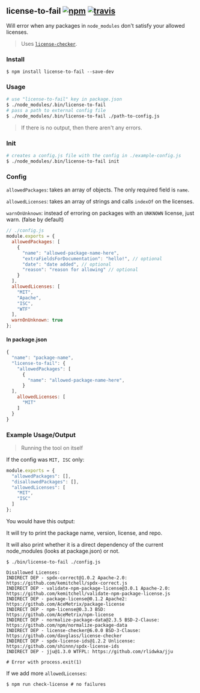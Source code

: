 ## license-to-fail [![npm](https://img.shields.io/npm/v/license-to-fail.svg)](https://www.npmjs.com/package/license-to-fail) [![travis](https://img.shields.io/travis/behance/license-to-fail/master.svg)](https://travis-ci.org/behance/license-to-fail)


Will error when any packages in `node_modules` don't satisfy your allowed licenses.

> Uses [`license-checker`](https://github.com/davglass/license-checker).

### Install

```
$ npm install license-to-fail --save-dev
```

### Usage

```bash
# use "license-to-fail" key in package.json
$ ./node_modules/.bin/license-to-fail
# pass a path to external config file
$ ./node_modules/.bin/license-to-fail ./path-to-config.js
```

> If there is no output, then there aren't any errors.

### Init

```bash
# creates a config.js file with the config in ./example-config.js
$ ./node_modules/.bin/license-to-fail init
```

### Config

`allowedPackages`: takes an array of objects. The only required field is `name`.

`allowedLicenses`: takes an array of strings and calls `indexOf` on the licenses.

`warnOnUnknown`: instead of erroring on packages with an `UNKNOWN` license, just warn. (false by default)

```js
// ./config.js
module.exports = {
  allowedPackages: [
    {
      "name": "allowed-package-name-here",
      "extraFieldsForDocumentation": "hello!", // optional
      "date": "date added", // optional
      "reason": "reason for allowing" // optional
    }
  ],
  allowedLicenses: [
    "MIT",
    "Apache",
    "ISC",
    "WTF"
  ],
  warnOnUnknown: true
};
```

#### In package.json

```js
{
  "name": "package-name",
  "license-to-fail": {
    "allowedPackages": [
      {
        "name": "allowed-package-name-here",
      }
  ],
    allowedLicenses: [
      "MIT"
    ]
  }
}
```

### Example Usage/Output

> Running the tool on itself

If the config was `MIT, ISC` only:

```js
module.exports = {
  "allowedPackages": [],
  "disallowedPackages": [],
  "allowedLicenses": [
    "MIT",
    "ISC"
  ]
};
```

You would have this output:

It will try to print the package name, version, license, and repo.

It will also print whether it is a direct dependency of the current node_modules (looks at package.json) or not.

```
$ ./bin/license-to-fail ./config.js

Disallowed Licenses:
INDIRECT DEP - spdx-correct@1.0.2 Apache-2.0: https://github.com/kemitchell/spdx-correct.js
INDIRECT DEP - validate-npm-package-license@3.0.1 Apache-2.0: https://github.com/kemitchell/validate-npm-package-license.js
INDIRECT DEP - package-license@0.1.2 Apache2: https://github.com/AceMetrix/package-license
INDIRECT DEP - npm-license@0.3.3 BSD: https://github.com/AceMetrix/npm-license
INDIRECT DEP - normalize-package-data@2.3.5 BSD-2-Clause: https://github.com/npm/normalize-package-data
INDIRECT DEP - license-checker@6.0.0 BSD-3-Clause: https://github.com/davglass/license-checker
INDIRECT DEP - spdx-license-ids@1.2.2 Unlicense: https://github.com/shinnn/spdx-license-ids
INDIRECT DEP - jju@1.3.0 WTFPL: https://github.com/rlidwka/jju

# Error with process.exit(1)
```

If we add more `allowedLicenses`:

```
$ npm run check-license # no failures
```
